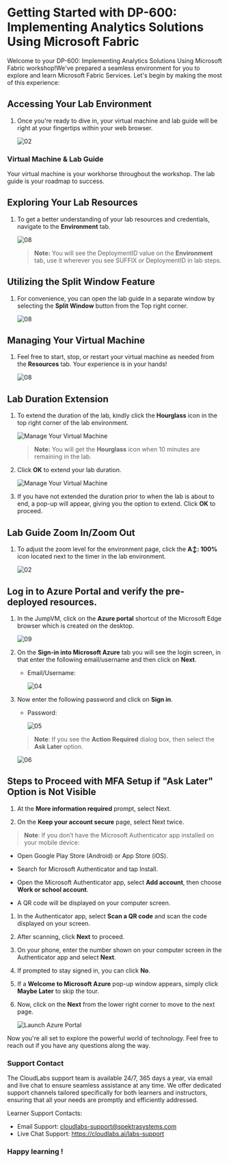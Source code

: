 # Getting Started with DP-600: Implementing Analytics Solutions Using Microsoft Fabric

Welcome to your DP-600: Implementing Analytics Solutions Using Microsoft Fabric workshop!We've prepared a seamless environment for you to explore and learn Microsoft Fabric Services. Let's begin by making the most of this experience:

## **Accessing Your Lab Environment**
 
1. Once you're ready to dive in, your virtual machine and lab guide will be right at your fingertips within your web browser.

   ![02](./Images/01/labguide-10-1.png)

### **Virtual Machine & Lab Guide**
 
 Your virtual machine is your workhorse throughout the workshop. The lab guide is your roadmap to success.

## Exploring Your Lab Resources
 
1. To get a better understanding of your lab resources and credentials, navigate to the **Environment** tab.

   ![08](Images/env.png)
 
    >**Note:** You will see the DeploymentID value on the **Environment** tab, use it wherever you see SUFFIX or DeploymentID in lab steps.

## Utilizing the Split Window Feature
 
1. For convenience, you can open the lab guide in a separate window by selecting the **Split Window** button from the Top right corner.

   ![08](Images/splitwindow.png)

## Managing Your Virtual Machine
 
1. Feel free to start, stop, or restart your virtual machine as needed from the **Resources** tab. Your experience is in your hands!

   ![08](Images/resources.png)

## Lab Duration Extension

1. To extend the duration of the lab, kindly click the **Hourglass** icon in the top right corner of the lab environment. 

    ![Manage Your Virtual Machine](Images/gext.png)

    >**Note:** You will get the **Hourglass** icon when 10 minutes are remaining in the lab.

2. Click **OK** to extend your lab duration.
 
   ![Manage Your Virtual Machine](Images/gext2.png)

3. If you have not extended the duration prior to when the lab is about to end, a pop-up will appear, giving you the option to extend. Click **OK** to proceed.

## Lab Guide Zoom In/Zoom Out
 
1. To adjust the zoom level for the environment page, click the **A↕: 100%** icon located next to the timer in the lab environment.

   ![02](./Images/01/zoomin-1203.jpg)

## Log in to Azure Portal and verify the pre-deployed resources.

1. In the JumpVM, click on the **Azure portal** shortcut of the Microsoft Edge browser which is created on the desktop.

   ![09](Images/azureportal1.png)
   
1. On the **Sign-in into Microsoft Azure** tab you will see the login screen, in that enter the following email/username and then click on **Next**. 
   * Email/Username: <inject key="AzureAdUserEmail"></inject>
   
     ![04](./Images/gs/04.png)
     
1. Now enter the following password and click on **Sign in**.
   * Password: <inject key="AzureAdUserPassword"></inject>
   
     ![05](./Images/gs/05.png)
     
   > **Note**: If you see the **Action Required** dialog box, then select the **Ask Later** option.

      ![06](./Images/gs/06-1.png)

## Steps to Proceed with MFA Setup if "Ask Later" Option is Not Visible

1. At the **More information required** prompt, select Next.

1. On the **Keep your account secure** page, select Next twice.

>**Note**: If you don’t have the Microsoft Authenticator app installed on your mobile device:

 - Open Google Play Store (Android) or App Store (iOS).

 - Search for Microsoft Authenticator and tap Install.

 - Open the Microsoft Authenticator app, select **Add account**, then choose **Work or school account**.

 - A QR code will be displayed on your computer screen.

1. In the Authenticator app, select **Scan a QR code** and scan the code displayed on your screen.

1. After scanning, click **Next** to proceed.

1. On your phone, enter the number shown on your computer screen in the Authenticator app and select **Next**.

1. If prompted to stay signed in, you can click **No**.

1. If a **Welcome to Microsoft Azure** pop-up window appears, simply click **Maybe Later** to skip the tour.
      
1. Now, click on the **Next** from the lower right corner to move to the next page.


   ![Launch Azure Portal](../media/sc900-image(3).png)

Now you're all set to explore the powerful world of technology. Feel free to reach out if you have any questions along the way.

### Support Contact
The CloudLabs support team is available 24/7, 365 days a year, via email and live chat to ensure seamless assistance at any time. We offer dedicated support channels tailored specifically for both learners and instructors, ensuring that all your needs are promptly and efficiently addressed.
 
Learner Support Contacts:
 
- Email Support: cloudlabs-support@spektrasystems.com
- Live Chat Support: https://cloudlabs.ai/labs-support
 
### Happy learning !

